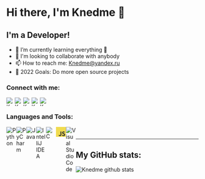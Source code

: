 # Hi there, I'm Knedme 👋

## I'm a Developer!

-   🌱 I’m currently learning everything 🤣
-   👯 I'm looking to collaborate with anybody
-   📫 How to reach me: Knedme@yandex.ru
-   🥅 2022 Goals: Do more open source projects

### Connect with me:

[<img align="left" alt="Knedme | Youtube" width="22px" height="22px" src="https://i.imgur.com/QRSx81i.png" />](https://www.youtube.com/channel/UChV57pcW59rzopsPx1glDTw)
[<img align="left" alt="Knedme | Telegram" width="22px" height="22px" src="https://i.imgur.com/Jakxbhf.png" />](https://t.me/Knedme)
[<img align="left" alt="Knedme | Discord" width="22px" height="22px" src="https://i.imgur.com/kDTIh7p.png" />](https://dsc.bio/knedme)
[<img align="left" alt="Knedme | Steam" width="22px" height="22px" src="https://i.imgur.com/1Z9as8z.png" />](https://steamcommunity.com/id/Knedme/)
[<img align="left" alt="Knedme | Stackoverflow" width="22px" height="22px" src="https://i.imgur.com/2YZ4pS6.png" />](https://stackoverflow.com/users/16582988/knedme)

<br />

### Languages and Tools:

[<img align="left" alt="Python" width="26px" src="https://upload.wikimedia.org/wikipedia/commons/thumb/c/c3/Python-logo-notext.svg/2048px-Python-logo-notext.svg.png" />](https://www.python.org/)
[<img align="left" alt="PyCharm" width="26px" src="https://upload.wikimedia.org/wikipedia/commons/thumb/1/1d/PyCharm_Icon.svg/512px-PyCharm_Icon.svg.png" />](https://www.jetbrains.com/pycharm/)
[<img align="left" alt="Java" width="26px" src="https://cdn-icons-png.flaticon.com/512/226/226777.png"/>](https://java.com/)
[<img align="left" alt="IntelliJ IDEA" width="26px" src="https://upload.wikimedia.org/wikipedia/commons/thumb/9/9c/IntelliJ_IDEA_Icon.svg/2048px-IntelliJ_IDEA_Icon.svg.png" />](https://www.jetbrains.com/idea/)
[<img align="left" alt="C" width="26px" src="https://upload.wikimedia.org/wikipedia/commons/thumb/1/18/C_Programming_Language.svg/926px-C_Programming_Language.svg.png" />](https://en.wikipedia.org/wiki/C_(programming_language))
[<img align="left" alt="JavaScript" width="26px" src="https://raw.githubusercontent.com/github/explore/80688e429a7d4ef2fca1e82350fe8e3517d3494d/topics/javascript/javascript.png" />](https://www.javascript.com/)
[<img align="left" alt="Visual Studio Code" width="26px" src="https://upload.wikimedia.org/wikipedia/commons/thumb/9/9a/Visual_Studio_Code_1.35_icon.svg/2048px-Visual_Studio_Code_1.35_icon.svg.png" />](https://code.visualstudio.com/)

<br />

---

## My GitHub stats:

![Knedme github stats](https://github-readme-stats.vercel.app/api?username=Knedme&theme=tokyonight&show_icons=true)
